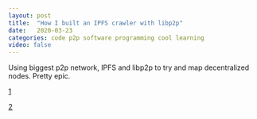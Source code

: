 ```yaml
---
layout: post
title:  "How I built an IPFS crawler with libp2p"
date:   2020-03-23
categories: code p2p software programming cool learning
video: false
---
```


Using biggest p2p network, IPFS and libp2p to try and map decentralized nodes.   Pretty epic.

[1]

[1]: //adlrocha.substack.com/p/adlrocha-how-i-built-an-ipfs-crawler

[2]

[2]: //github.com/libp2p/js-libp2p